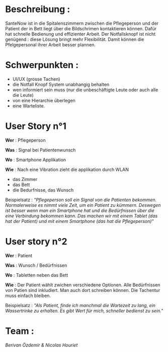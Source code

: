 # Beschreibung :

SanteNow ist in die Spitalenszimmern zwischen die Pflegeperson und der Patient der in Bett liegt über die Bildschrimen kontaktieren können. Dafür hat schnelle Bedienung und effizienter Arbeit. Der Notfallsknopf ist nicht genügend : diese Lösung bringt mehr Flexibilität. Damit können die Pfelgepersonal ihrer Arbeit besser plannen.

# Schwerpunkten :

+ UI/UX (grosse Tachen)
+ die Notfall Knopf System unabhangig behalten
+ wen informiert sein muss (nur die unbeschäftigte Leute oder auch alle die Leute)
+ von eine Hierarchie überlegen
+ eine Warteliste.

# User Story n°1

**Wer** : Pflegeperson 

**Was** : Signal bei Patientenwunsch

**Wo** : Smartphone Applikation

**Wie** : Nach eine Vibration zieht die applikation durch WLAN
- das Zimmer
- das Bett
- die Bedurfnisse, das Wunsch

Beispielsatz : *"Pflegeperson soll ein Signal von die Patienten bekommen. Normalerweise es nimmt viele Zeit, um ein Patient zu kümmern. Deswegen ist besser wenn man ein Smartphone hat und die Bedürfnissen über die eine Verbindung bekommen kann. Das machen wir mit einem Tablet (das hat der Patient) und mit einem Smartphone (das hat die Pflegeperson)"*

# User story n°2

**Wer** : Patient 

**Was** : Wunsch / Bedürfnissen

**Wo** : Tabletten neben das Bett

**Wie** : Der Patient wählt zwichen verschiedene Optionen. Alle Bedürfnissen von Patien sind inkludiert.
Man auch dort schreiben können. Die Tachentur muss einfach bleiben.

Beispielsatz : *"Als Patient, finde ich manchmal die Wartezeit zu lang, ein Wassertrinke zu erhalten. Es gibt Wert für mich, schneller bedienst zu sein."*

# Team :

*Berivan Özdemir & Nicolas Houriet*
